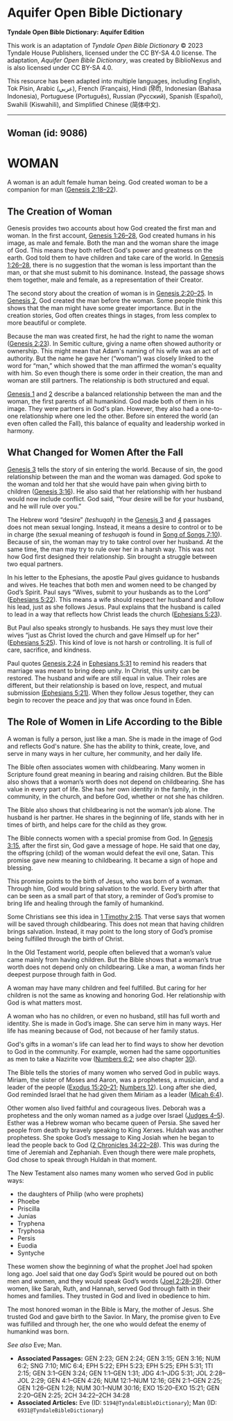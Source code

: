 # Aquifer Open Bible Dictionary

**Tyndale Open Bible Dictionary: Aquifer Edition**

This work is an adaptation of *Tyndale Open Bible Dictionary* © 2023 Tyndale House Publishers, licensed under the CC BY\-SA 4\.0 license. The adaptation, *Aquifer Open Bible Dictionary*, was created by BiblioNexus and is also licensed under CC BY\-SA 4\.0\.

This resource has been adapted into multiple languages, including English, Tok Pisin, Arabic (عربي), French (Français), Hindi (हिंदी), Indonesian (Bahasa Indonesia), Portuguese (Português), Russian (Русский), Spanish (Español), Swahili (Kiswahili), and Simplified Chinese (简体中文).



--------------------------------

## Woman (id: 9086)

WOMAN
=====

A woman is an adult female human being. God created woman to be a companion for man ([Genesis 2:18–22](https://ref.ly/Gen2:18-Gen2:22)).

The Creation of Woman
---------------------

Genesis provides two accounts about how God created the first man and woman. In the first account, [Genesis 1:26–28](https://ref.ly/Gen1:26-Gen1:28), God created humans in his image, as male and female. Both the man and the woman share the image of God. This means they both reflect God's power and greatness on the earth. God told them to have children and take care of the world. In [Genesis 1:26–28](https://ref.ly/Gen1:26-Gen1:28), there is no suggestion that the woman is less important than the man, or that she must submit to his dominance. Instead, the passage shows them together, male and female, as a representation of their Creator.

The second story about the creation of woman is in [Genesis 2:20–25](https://ref.ly/Gen2:20-Gen2:25). In [Genesis 2](https://ref.ly/Gen2:1-Gen2:25), God created the man before the woman. Some people think this shows that the man might have some greater importance. But in the creation stories, God often creates things in stages, from less complex to more beautiful or complete. 

Because the man was created first, he had the right to name the woman ([Genesis 2:23](https://ref.ly/Gen2:23)). In Semitic culture, giving a name often showed authority or ownership. This might mean that Adam's naming of his wife was an act of authority. But the name he gave her (“woman”) was closely linked to the word for “man,” which showed that the man affirmed the woman's equality with him. So even though there is some order in their creation, the man and woman are still partners. The relationship is both structured and equal.

[Genesis 1](https://ref.ly/Gen1:1-Gen1:31) and [2](https://ref.ly/Gen2:1-Gen2:25) describe a balanced relationship between the man and the woman, the first parents of all humankind. God made both of them in his image. They were partners in God's plan. However, they also had a one\-to\-one relationship where one led the other. Before sin entered the world (an even often called the Fall), this balance of equality and leadership worked in harmony.

What Changed for Women After the Fall
-------------------------------------

[Genesis 3](https://ref.ly/Gen3:1-Gen3:24) tells the story of sin entering the world. Because of sin, the good relationship between the man and the woman was damaged. God spoke to the woman and told her that she would have pain when giving birth to children ([Genesis 3:16](https://ref.ly/Gen3:16)). He also said that her relationship with her husband would now include conflict. God said, “Your desire will be for your husband, and he will rule over you.” 

The Hebrew word “desire” *(teshuqah)* in the [Genesis 3](https://ref.ly/Gen3:1-Gen3:24) and [4](https://ref.ly/Gen4:1-Gen4:26) passages does not mean sexual longing. Instead, it means a desire to control or to be in charge (the sexual meaning of *teshuqah* is found in [Song of Songs 7:10](https://ref.ly/Song7:10)). Because of sin, the woman may try to take control over her husband. At the same time, the man may try to rule over her in a harsh way. This was not how God first designed their relationship. Sin brought a struggle between two equal partners.

In his letter to the Ephesians, the apostle Paul gives guidance to husbands and wives. He teaches that both men and women need to be changed by God’s Spirit. Paul says “Wives, submit to your husbands as to the Lord” ([Ephesians 5:22](https://ref.ly/Eph5:22)). This means a wife should respect her husband and follow his lead, just as she follows Jesus. Paul explains that the husband is called to lead in a way that reflects how Christ leads the church ([Ephesians 5:23](https://ref.ly/Eph5:23)). 

But Paul also speaks strongly to husbands. He says they must love their wives “just as Christ loved the church and gave Himself up for her” ([Ephesians 5:25](https://ref.ly/Eph5:25)). This kind of love is not harsh or controlling. It is full of care, sacrifice, and kindness.

Paul quotes [Genesis 2:24](https://ref.ly/Gen2:24) in [Ephesians 5:31](https://ref.ly/Eph5:31) to remind his readers that marriage was meant to bring deep unity. In Christ, this unity can be restored. The husband and wife are still equal in value. Their roles are different, but their relationship is based on love, respect, and mutual submission [(Ephesians 5:21\)](https://ref.ly/Eph5:21). When they follow Jesus together, they can begin to recover the peace and joy that was once found in Eden.

The Role of Women in Life According to the Bible
------------------------------------------------

A woman is fully a person, just like a man. She is made in the image of God and reflects God's nature. She has the ability to think, create, love, and serve in many ways in her culture, her community, and her daily life.

The Bible often associates women with childbearing. Many women in Scripture found great meaning in bearing and raising children. But the Bible also shows that a woman’s worth does not depend on childbearing. She has value in every part of life. She has her own identity in the family, in the community, in the church, and before God, whether or not she has children.

The Bible also shows that childbearing is not the woman’s job alone. The husband is her partner. He shares in the beginning of life, stands with her in times of birth, and helps care for the child as they grow.

The Bible connects women with a special promise from God. In [Genesis 3:15](https://ref.ly/Gen3:15), after the first sin, God gave a message of hope. He said that one day, the offspring (child) of the woman would defeat the evil one, Satan. This promise gave new meaning to childbearing. It became a sign of hope and blessing.

This promise points to the birth of Jesus, who was born of a woman. Through him, God would bring salvation to the world. Every birth after that can be seen as a small part of that story, a reminder of God’s promise to bring life and healing through the family of humankind.

Some Christians see this idea in [1 Timothy 2:15](https://ref.ly/1Tim2:15). That verse says that women will be saved through childbearing. This does not mean that having children brings salvation. Instead, it may point to the long story of God’s promise being fulfilled through the birth of Christ.

In the Old Testament world, people often believed that a woman’s value came mainly from having children. But the Bible shows that a woman’s true worth does not depend only on childbearing. Like a man, a woman finds her deepest purpose through faith in God.

A woman may have many children and feel fulfilled. But caring for her children is not the same as knowing and honoring God. Her relationship with God is what matters most.

A woman who has no children, or even no husband, still has full worth and identity. She is made in God’s image. She can serve him in many ways. Her life has meaning because of God, not because of her family status.

God's gifts in a woman's life can lead her to find ways to show her devotion to God in the community. For example, women had the same opportunities as men to take a Nazirite vow ([Numbers 6:2](https://ref.ly/Num6:2); see also chapter [30](https://ref.ly/Num30:1-Num30:16)).

The Bible tells the stories of many women who served God in public ways. Miriam, the sister of Moses and Aaron, was a prophetess, a musician, and a leader of the people ([Exodus 15:20–21](https://ref.ly/Exod15:20-Exod15:21); [Numbers 12](https://ref.ly/Num12:1-Num12:16)). Long after she died, God reminded Israel that he had given them Miriam as a leader ([Micah 6:4](https://ref.ly/Mic6:4)). 

Other women also lived faithful and courageous lives. Deborah was a prophetess and the only woman named as a judge over Israel ([Judges 4–5](https://ref.ly/Judg4:1-Judg5:31)). Esther was a Hebrew woman who became queen of Persia. She saved her people from death by bravely speaking to King Xerxes. Huldah was another prophetess. She spoke God’s message to King Josiah when he began to lead the people back to God ([2 Chronicles 34:22–28](https://ref.ly/2Chr34:22-2Chr34:28)). This was during the time of Jeremiah and Zephaniah. Even though there were male prophets, God chose to speak through Huldah in that moment.

The New Testament also names many women who served God in public ways: 

* the daughters of Philip (who were prophets)
* Phoebe
* Priscilla
* Junias
* Tryphena
* Tryphosa
* Persis
* Euodia
* Syntyche

These women show the beginning of what the prophet Joel had spoken long ago. Joel said that one day God’s Spirit would be poured out on both men and women, and they would speak God’s words ([Joel 2:28–29](https://ref.ly/Joel2:28-Joel2:29)). Other women, like Sarah, Ruth, and Hannah, served God through faith in their homes and families. They trusted in God and lived in obedience to him.

The most honored woman in the Bible is Mary, the mother of Jesus. She trusted God and gave birth to the Savior. In Mary, the promise given to Eve was fulfilled and through her, the one who would defeat the enemy of humankind was born.

*See also* Eve; Man.

* **Associated Passages:** GEN 2:23; GEN 2:24; GEN 3:15; GEN 3:16; NUM 6:2; SNG 7:10; MIC 6:4; EPH 5:22; EPH 5:23; EPH 5:25; EPH 5:31; 1TI 2:15; GEN 3:1–GEN 3:24; GEN 1:1–GEN 1:31; JDG 4:1–JDG 5:31; JOL 2:28–JOL 2:29; GEN 4:1–GEN 4:26; NUM 12:1–NUM 12:16; GEN 2:1–GEN 2:25; GEN 1:26–GEN 1:28; NUM 30:1–NUM 30:16; EXO 15:20–EXO 15:21; GEN 2:20–GEN 2:25; 2CH 34:22–2CH 34:28
* **Associated Articles:** Eve (ID: `5194@TyndaleBibleDictionary`); Man (ID: `6931@TyndaleBibleDictionary`)

